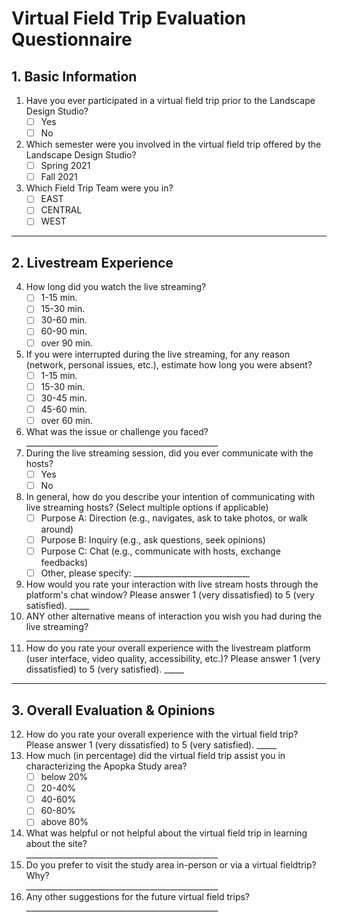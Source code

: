 # Virtual Field Trip Evaluation Questionnaire

## 1. Basic Information

1. Have you ever participated in a virtual field trip prior to the Landscape
   Design Studio?
   - [ ] Yes
   - [ ] No
2. Which semester were you involved in the virtual field trip offered by the
   Landscape Design Studio?
   - [ ] Spring 2021
   - [ ] Fall 2021
3. Which Field Trip Team were you in?
   - [ ] EAST
   - [ ] CENTRAL
   - [ ] WEST

---

## 2. Livestream Experience

4. How long did you watch the live streaming?
   - [ ] 1-15 min.
   - [ ] 15-30 min.
   - [ ] 30-60 min.
   - [ ] 60-90 min.
   - [ ] over 90 min.
5. If you were interrupted during the live streaming, for any reason (network,
   personal issues, etc.), estimate how long you were absent?
   - [ ] 1-15 min.
   - [ ] 15-30 min.
   - [ ] 30-45 min.
   - [ ] 45-60 min.
   - [ ] over 60 min.
6. What was the issue or challenge you faced?
   <br>________________________________________________
7. During the live streaming session, did you ever communicate with the hosts?
   - [ ] Yes
   - [ ] No
8. In general, how do you describe your intention of communicating with live
   streaming hosts? (Select multiple options if applicable)
   - [ ] Purpose A: Direction (e.g., navigates, ask to take photos, or walk around)
   - [ ] Purpose B: Inquiry (e.g., ask questions, seek opinions)
   - [ ] Purpose C: Chat (e.g., communicate with hosts, exchange feedbacks)
   - [ ] Other, please specify: _____________________________
9. How would you rate your interaction with live stream hosts through the
   platform&#39;s chat window? Please answer 1 (very dissatisfied) to 5 (very
   satisfied). _____
10. ANY other alternative means of interaction you wish you had during the live
    streaming?
    <br>________________________________________________
11. How do you rate your overall experience with the livestream platform (user
    interface, video quality, accessibility, etc.)? Please answer 1 (very
    dissatisfied) to 5 (very satisfied). _____

---

## 3. Overall Evaluation & Opinions

12. How do you rate your overall experience with the virtual field trip? Please
    answer 1 (very dissatisfied) to 5 (very satisfied). _____
13. How much (in percentage) did the virtual field trip assist you in
    characterizing the Apopka Study area?
    - [ ] below 20%
    - [ ] 20-40%
    - [ ] 40-60%
    - [ ] 60-80%
    - [ ] above 80%
14. What was helpful or not helpful about the virtual field trip in learning
    about the site?
    <br>________________________________________________
15. Do you prefer to visit the study area in-person or via a virtual fieldtrip?
    Why?
    <br>________________________________________________
16. Any other suggestions for the future virtual field trips?
    <br>________________________________________________
